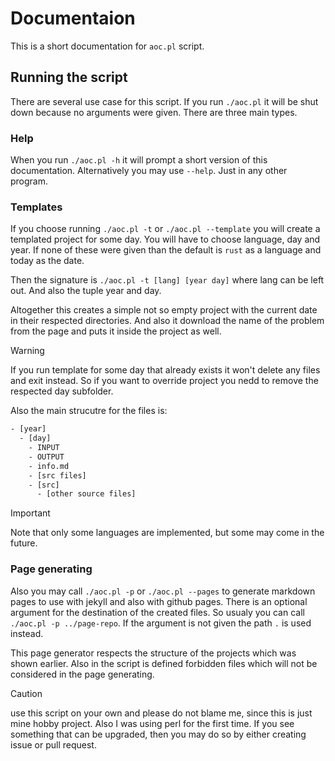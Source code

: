 # Documentaion

This is a short documentation for `aoc.pl` script.

## Running the script

There are several use case for this script. If you run `./aoc.pl` it will be shut down because no arguments were given. There are three main types.

### Help

When you run `./aoc.pl -h` it will prompt a short version of this documentation. Alternatively you may use `--help`. Just in any other program.

### Templates

If you choose running `./aoc.pl -t` or `./aoc.pl --template` you will create a templated project for some day. You will have to choose language, day and year. If none of these were given than the default is `rust` as a language and today as the date.

Then the signature is `./aoc.pl -t [lang] [year day]` where lang can be left out. And also the tuple year and day.

Altogether this creates a simple not so empty project with the current date in their respected directories. And also it download the name of the problem from the page and puts it inside the project as well.

> [!WARNING]
> If you run template for some day that already exists it won't delete any files and exit instead. So if you want to override project you nedd to remove the respected day subfolder.

Also the main strucutre for the files is:

```txt
- [year]
  - [day]
    - INPUT
    - OUTPUT
    - info.md
    - [src files]
    - [src]
      - [other source files]
```

> [!IMPORTANT]
> Note that only some languages are implemented, but some may come in the future.

### Page generating

Also you may call `./aoc.pl -p` or `./aoc.pl --pages` to generate markdown pages to use with jekyll and also with github pages. There is an optional argument for the destination of the created files. So usualy you can call `./aoc.pl -p ../page-repo`. If the argument is not given the path `.` is used instead.

This page generator respects the structure of the projects which was shown earlier. Also in the script is defined forbidden files which will not be considered in the page generating.

> [!CAUTION]
> use this script on your own and please do not blame me, since this is just mine hobby project. Also I was using perl for the first time. If you see something that can be upgraded, then you may do so by either creating issue or pull request.
